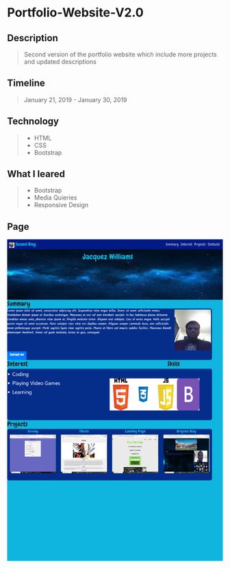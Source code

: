 # Portfolio-Website-V2.0

## Description

> Second version of the portfolio website which include more projects and updated descriptions

## Timeline

> January 21, 2019 - January 30, 2019

## Technology

> * HTML
> * CSS
> * Bootstrap

## What I leared

> * Bootstrap
> * Media Quieries
> * Responsive Design

## Page

![Page](./SecondBlog.png)
